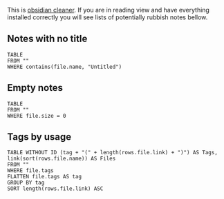 This is [obsidian cleaner](https://github.com/brachkow/obsidian-cleaner). If you are in reading view and have everything installed correctly you will see lists of potentially rubbish notes bellow.

## Notes with no title
```dataview
TABLE
FROM ""
WHERE contains(file.name, "Untitled")
```

## Empty notes
```dataview
TABLE
FROM ""
WHERE file.size = 0
```

## Tags by usage
```dataview
TABLE WITHOUT ID (tag + "(" + length(rows.file.link) + ")") AS Tags, link(sort(rows.file.name)) AS Files
FROM ""
WHERE file.tags 
FLATTEN file.tags AS tag 
GROUP BY tag
SORT length(rows.file.link) ASC
```
